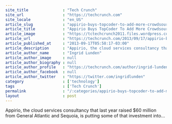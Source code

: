 ```yaml
---
site_title               : "Tech Crunch"
site_url                 : "https://techcrunch.com"
site_locale              : "en_US"
article_slug             : "appirio-buys-topcoder-to-add-more-crowdsourcing-and-500k-developers-and-designers-to-its-cloudspokes-network"
article_title            : "Appirio Buys TopCoder To Add More Crowdsourcing, And 500K Developers And Designers, To Its CloudSpokes Network"
article_image            : "https://tctechcrunch2011.files.wordpress.com/2013/09/screen-shot-2013-09-17-at-13-57-14.png?w=437&h=400&crop=1"
article_url              : "https://techcrunch.com/2013/09/17/appirio-buys-topcoder-to-add-more-crowdsourcing-and-500k-developers-and-designers-to-its-cloudspokes-network/"
article_published_at     : "2013-09-17T05:58:17-03:00"
article_description      : "Appirio, the cloud services consultancy that last year raised $60 million from General Atlantic and Sequoia, is putting some of that investment into..."
article_author_name      : "Ingrid Lunden"
article_author_image     : null
article_author_biography : null
article_author_profile   : "https://techcrunch.com/author/ingrid-lunden/"
article_author_facebook  : null
article_author_twitter   : "https://twitter.com/ingridlunden"
category                 : ['technology']
tags                     : ['Tech Crunch']
permalink                : "/:categories/appirio-buys-topcoder-to-add-more-crowdsourcing-and-500k-developers-and-designers-to-its-cloudspokes-network/"
layout                   : post
---
```


Appirio, the cloud services consultancy that last year raised $60 million from General Atlantic and Sequoia, is putting some of that investment into...
